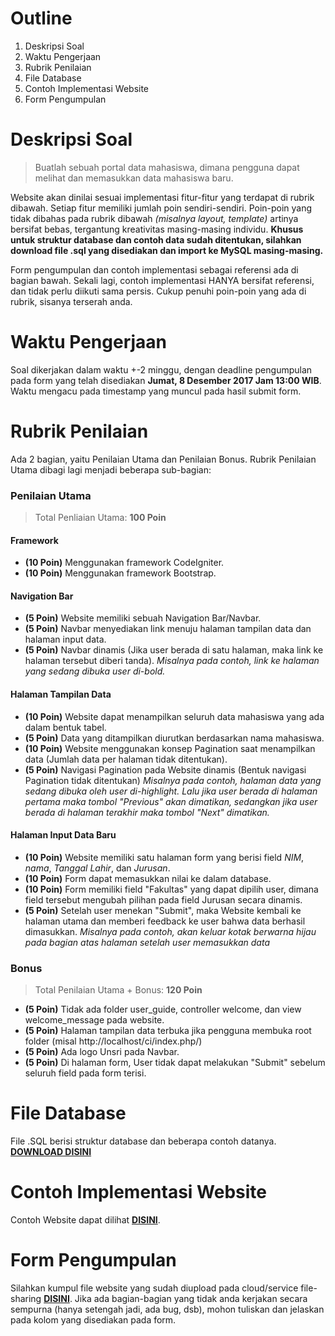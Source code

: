 # Outline
1. Deskripsi Soal
2. Waktu Pengerjaan
3. Rubrik Penilaian
4. File Database
5. Contoh Implementasi Website
6. Form Pengumpulan

# Deskripsi Soal

> Buatlah sebuah portal data mahasiswa, dimana pengguna dapat melihat dan memasukkan data mahasiswa baru. 

Website akan dinilai sesuai implementasi fitur-fitur yang terdapat di rubrik dibawah. Setiap fitur memiliki jumlah poin sendiri-sendiri. Poin-poin yang tidak dibahas pada rubrik dibawah *(misalnya layout, template)* artinya bersifat bebas, tergantung kreativitas masing-masing individu. **Khusus untuk struktur database dan contoh data sudah ditentukan, silahkan download file .sql yang disediakan dan import ke MySQL masing-masing.**

Form pengumpulan dan contoh implementasi sebagai referensi ada di bagian bawah. Sekali lagi, contoh implementasi HANYA bersifat referensi, dan tidak perlu diikuti sama persis. Cukup penuhi poin-poin yang ada di rubrik, sisanya terserah anda.

# Waktu Pengerjaan

Soal dikerjakan dalam waktu +-2 minggu, dengan deadline pengumpulan pada form yang telah disediakan **Jumat, 8 Desember 2017 Jam 13:00 WIB**. Waktu mengacu pada timestamp yang muncul pada hasil submit form.

# Rubrik Penilaian

Ada 2 bagian, yaitu Penilaian Utama dan Penilaian Bonus. Rubrik Penilaian Utama dibagi lagi menjadi beberapa sub-bagian:

### Penilaian Utama
> Total Penliaian Utama: **100 Poin**

#### Framework
- **(10 Poin)** Menggunakan framework CodeIgniter.
- **(10 Poin)** Menggunakan framework Bootstrap.
#### Navigation Bar
- **(5 Poin)** Website memiliki sebuah Navigation Bar/Navbar.
- **(5 Poin)** Navbar menyediakan link menuju halaman tampilan data dan halaman input data.
- **(5 Poin)** Navbar dinamis (Jika user berada di satu halaman, maka link ke halaman tersebut diberi tanda). 
  *Misalnya pada contoh, link ke halaman yang sedang dibuka user di-bold.*
#### Halaman Tampilan Data
- **(10 Poin)** Website dapat menampilkan seluruh data mahasiswa yang ada dalam bentuk tabel.
- **(5 Poin)** Data yang ditampilkan diurutkan berdasarkan nama mahasiswa.
- **(10 Poin)** Website menggunakan konsep Pagination saat menampilkan data (Jumlah data per halaman tidak ditentukan).
- **(5 Poin)** Navigasi Pagination pada Website dinamis (Bentuk navigasi Pagination tidak ditentukan)
  *Misalnya pada contoh, halaman data yang sedang dibuka oleh user di-highlight. Lalu jika user berada di halaman pertama maka tombol "Previous" akan dimatikan, sedangkan jika user berada di halaman terakhir maka tombol "Next" dimatikan.*
#### Halaman Input Data Baru
- **(10 Poin)** Website memiliki satu halaman form yang berisi field *NIM*, *nama*, *Tanggal Lahir*, dan *Jurusan*.
- **(10 Poin)** Form dapat memasukkan nilai ke dalam database.
- **(10 Poin)** Form memiliki field "Fakultas" yang dapat dipilih user, dimana field tersebut mengubah pilihan pada field Jurusan secara dinamis.
- **(5 Poin)** Setelah user menekan "Submit", maka Website kembali ke halaman utama dan memberi feedback ke user bahwa data berhasil dimasukkan.
*Misalnya pada contoh, akan keluar kotak berwarna hijau pada bagian atas halaman setelah user memasukkan data*

### Bonus
> Total Penilaian Utama + Bonus: **120 Poin**
- **(5 Poin)** Tidak ada folder user_guide, controller welcome, dan view welcome_message pada website.
- **(5 Poin)** Halaman tampilan data terbuka jika pengguna membuka root folder (misal http://localhost/ci/index.php/) 
- **(5 Poin)** Ada logo Unsri pada Navbar.
- **(5 Poin)** Di halaman form, User tidak dapat melakukan "Submit" sebelum seluruh field pada form terisi.


# File Database

File .SQL berisi struktur database dan beberapa contoh datanya. [**DOWNLOAD DISINI**](https://drive.google.com/file/d/1h1KOmqr_cHJ1855LEx3rQPu3yE_Aat9y/view?usp=sharing)

# Contoh Implementasi Website

Contoh Website dapat dilihat [**DISINI**](https://uasprakweb2017.000webhostapp.com/).

# Form Pengumpulan

Silahkan kumpul file website yang sudah diupload pada cloud/service file-sharing [**DISINI**](https://docs.google.com/forms/d/e/1FAIpQLSf4hhpVxwthKoCNY6s7wTdaRXke71O-5dQIQA7xVK4BsHjtZg/viewform?usp=sf_link).
Jika ada bagian-bagian yang tidak anda kerjakan secara sempurna (hanya setengah jadi, ada bug, dsb), mohon tuliskan dan jelaskan pada kolom yang disediakan pada form.

